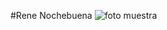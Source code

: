 #Rene Nochebuena
![foto muestra](https://imagenes247.com/wp-content/uploads/2018/11/tarjetas-de-amor-gratis.jpg)
